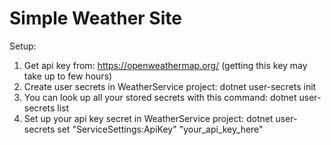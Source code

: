 # Simple Weather Site

Setup:
1. Get api key from: https://openweathermap.org/ (getting this key may take up to few hours)
2. Create user secrets in WeatherService project: dotnet user-secrets init
3. You can look up all your stored secrets with this command: dotnet user-secrets list
4. Set up your api key secret in WeatherService project: dotnet user-secrets set "ServiceSettings:ApiKey" "your_api_key_here"
